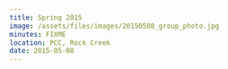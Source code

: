 ```yaml
---
title: Spring 2015
image: /assets/files/images/20150508_group_photo.jpg
minutes: FIXME
location: PCC, Rock Creek
date: 2015-05-08
---
```

